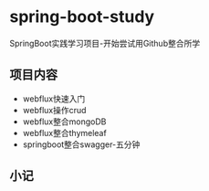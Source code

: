 # spring-boot-study
SpringBoot实践学习项目-开始尝试用Github整合所学

## 项目内容

- webflux快速入门
- webflux操作crud
- webflux整合mongoDB
- webflux整合thymeleaf
- springboot整合swagger-五分钟

## 小记

